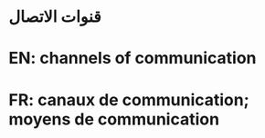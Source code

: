 # قنوات الاتصال

# EN: channels of communication

# FR: canaux de communication; moyens de communication

